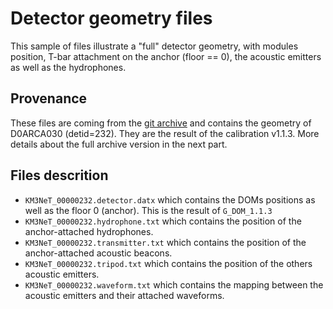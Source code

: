 # Detector geometry files

This sample of files illustrate a "full" detector geometry, with
modules position, T-bar attachment on the anchor (floor == 0), the
acoustic emitters as well as the hydrophones.

## Provenance

These files are coming from the [git
archive](https://git.km3net.de/auxiliary_data/calibration) and
contains the geometry of D0ARCA030 (detid=232). They are the result of
the calibration v1.1.3. More details about the full archive version in
the next part.

## Files descrition

- `KM3NeT_00000232.detector.datx` which contains the DOMs positions as well as the floor 0 (anchor). This is the result of `G_DOM_1.1.3`
- `KM3NeT_00000232.hydrophone.txt` which contains the position of the anchor-attached hydrophones.
- `KM3NeT_00000232.transmitter.txt` which contains the position of the anchor-attached acoustic beacons.
- `KM3NeT_00000232.tripod.txt` which contains the position of the others acoustic emitters.
- `KM3NeT_00000232.waveform.txt` which contains the mapping between the acoustic emitters and their attached waveforms.


